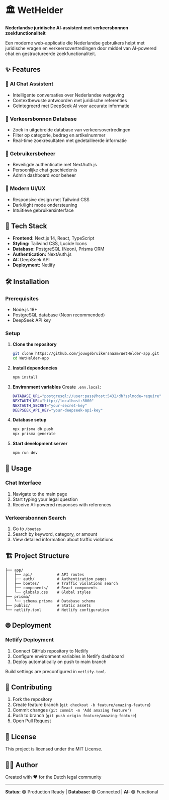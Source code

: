 # 🏛️ WetHelder

**Nederlandse juridische AI-assistent met verkeersbonnen zoekfunctionaliteit**

Een moderne web-applicatie die Nederlandse gebruikers helpt met juridische vragen en verkeersovertredingen door middel van AI-powered chat en gestructureerde zoekfunctionaliteit.

## ✨ Features

### 🤖 **AI Chat Assistent**
- Intelligente conversaties over Nederlandse wetgeving
- Contextbewuste antwoorden met juridische referenties
- Geïntegreerd met DeepSeek AI voor accurate informatie

### 🚗 **Verkeersbonnen Database**
- Zoek in uitgebreide database van verkeersovertredingen
- Filter op categorie, bedrag en artikelnummer
- Real-time zoekresultaten met gedetailleerde informatie

### 👤 **Gebruikersbeheer**
- Beveiligde authenticatie met NextAuth.js
- Persoonlijke chat geschiedenis
- Admin dashboard voor beheer

### 🎨 **Modern UI/UX**
- Responsive design met Tailwind CSS
- Dark/light mode ondersteuning
- Intuïtieve gebruikersinterface

## 🚀 Tech Stack

- **Frontend:** Next.js 14, React, TypeScript
- **Styling:** Tailwind CSS, Lucide Icons
- **Database:** PostgreSQL (Neon), Prisma ORM
- **Authentication:** NextAuth.js
- **AI:** DeepSeek API
- **Deployment:** Netlify

## 🛠️ Installation

### Prerequisites
- Node.js 18+
- PostgreSQL database (Neon recommended)
- DeepSeek API key

### Setup

1. **Clone the repository**
   ```bash
   git clone https://github.com/jouwgebruikersnaam/WetHelder-app.git
   cd WetHelder-app
   ```

2. **Install dependencies**
   ```bash
   npm install
   ```

3. **Environment variables**
   Create `.env.local`:
   ```bash
   DATABASE_URL="postgresql://user:pass@host:5432/db?sslmode=require"
   NEXTAUTH_URL="http://localhost:3000"
   NEXTAUTH_SECRET="your-secret-key"
   DEEPSEEK_API_KEY="your-deepseek-api-key"
   ```

4. **Database setup**
   ```bash
   npx prisma db push
   npx prisma generate
   ```

5. **Start development server**
   ```bash
   npm run dev
   ```

## 📝 Usage

### Chat Interface
1. Navigate to the main page
2. Start typing your legal question
3. Receive AI-powered responses with references

### Verkeersbonnen Search
1. Go to `/boetes`
2. Search by keyword, category, or amount
3. View detailed information about traffic violations

## 🏗️ Project Structure

```
├── app/
│   ├── api/           # API routes
│   ├── auth/          # Authentication pages
│   ├── boetes/        # Traffic violations search
│   ├── components/    # React components
│   └── globals.css    # Global styles
├── prisma/
│   └── schema.prisma  # Database schema
├── public/            # Static assets
└── netlify.toml       # Netlify configuration
```

## 🌐 Deployment

### Netlify Deployment
1. Connect GitHub repository to Netlify
2. Configure environment variables in Netlify dashboard
3. Deploy automatically on push to main branch

Build settings are preconfigured in `netlify.toml`.

## 🤝 Contributing

1. Fork the repository
2. Create feature branch (`git checkout -b feature/amazing-feature`)
3. Commit changes (`git commit -m 'Add amazing feature'`)
4. Push to branch (`git push origin feature/amazing-feature`)
5. Open Pull Request

## 📄 License

This project is licensed under the MIT License.

## 👨‍💻 Author

Created with ❤️ for the Dutch legal community

---

**Status:** 🟢 Production Ready | **Database:** 🟢 Connected | **AI:** 🟢 Functional 